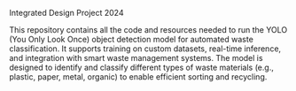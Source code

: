 Integrated Design Project 2024
  
  This repository contains all the code and resources needed to run the YOLO (You Only Look Once) object detection model for automated waste classification. It supports training on custom datasets, real-time inference, and integration with smart waste management systems. The model is designed to identify and classify different types of waste materials (e.g., plastic, paper, metal, organic) to enable efficient sorting and recycling.
